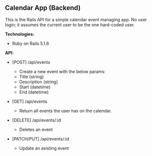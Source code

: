 ## Calendar App (Backend)

This is the Rails API for a simple calendar event managing app. No user login; it assumes the current user to be the one hard-coded user.

**Technologies:**

* Ruby on Rails 5.1.6

**API:**

* [POST] /api/events
  * Create a new event with the below params:
   * Title (string)
   * Description (string)
   * Start (datetime)
   * End (datetime)


* [GET] /api/events
  * Return all events the user has on the calendar.


* [DELETE] /api/events/:id
  * Deletes an event


* [PATCH/PUT] /api/events/:id
  * Update an existing event
